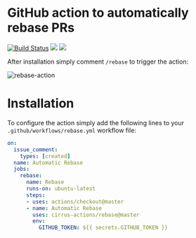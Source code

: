 # GitHub action to automatically rebase PRs

[![Build Status](https://api.cirrus-ci.com/github/cirrus-actions/rebase.svg)](https://cirrus-ci.com/github/cirrus-actions/rebase) [![](https://images.microbadger.com/badges/version/cirrusactions/rebase.svg)](https://microbadger.com/images/cirrusactions/rebase) [![](https://images.microbadger.com/badges/image/cirrusactions/rebase.svg)](https://microbadger.com/images/cirrusactions/rebase)

After installation simply comment `/rebase` to trigger the action:

![rebase-action](https://user-images.githubusercontent.com/989066/51547853-14a57b00-1e35-11e9-841d-33114f0f0bd5.gif)

# Installation

To configure the action simply add the following lines to your `.github/workflows/rebase.yml` workflow file:

```yml
on:
  issue_comment:
    types: [created]
  name: Automatic Rebase
  jobs:
    rebase:
      name: Rebase
      runs-on: ubuntu-latest
      steps:
      - uses: actions/checkout@master
      - name: Automatic Rebase
        uses: cirrus-actions/rebase@master
        env:
          GITHUB_TOKEN: ${{ secrets.GITHUB_TOKEN }}
```
